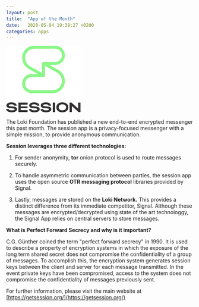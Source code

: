 ```yaml
---
layout: post
title:  "App of the Month"
date:   2020-05-04 19:38:27 +0200
categories: apps
---
```


![Session App](/assets/Session/SESSION_Vert.png "Session App")

The Loki Foundation has published  a new end-to-end encrypted messenger this past month. The session app is a privacy-focused messenger with a simple mission, to provide anonymous communication.  

**Session leverages three different technologies:**

1. For sender anonymity, **tor** onion protocol is used to route messages securely.

2. To handle asymmetric communication between parties, the session app uses the open source **OTR messaging protocol** libraries provided by Signal. 

3. Lastly, messages are stored on the **Loki Network.** This provides a distinct difference from its immediate competitor, Signal.  Although these messages are encrypted/decrypted using state of the art technologgy, the Signal App relies on central servers to store messages.

**What is Perfect Forward Secrecy and why is it important?**

C.G. Günther coined the term "perfect forward secrecy" in 1990.  It is used to describe a property of encryption systems in which the exposure of the long term shared secret does not compromise the confidentiality of a group of messages.  To accomplish this, the encryption system generates session keys between the client and server for each message transmitted.  In the event private keys have been compromised, access to the system does not compromise the confidentiality of messages previously sent.

For further information, please visit the main website at [https://getsession.org/](https://getsession.org/)

